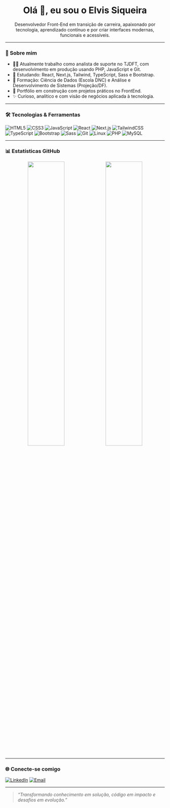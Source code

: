 <h1 align="center">Olá 👋, eu sou o Elvis Siqueira</h1>

<p align="center">
Desenvolvedor Front-End em transição de carreira, apaixonado por tecnologia, aprendizado contínuo e por criar interfaces modernas, funcionais e acessíveis.
</p>

---

### 🚀 Sobre mim

- 👨‍💻 Atualmente trabalho como analista de suporte no TJDFT, com desenvolvimento em produção usando PHP, JavaScript e Git.
- 📘 Estudando: React, Next.js, Tailwind, TypeScript, Sass e Bootstrap.
- 🧠 Formação: Ciência de Dados (Escola DNC) e Análise e Desenvolvimento de Sistemas (Projeção/DF).
- 💼 Portfólio em construção com projetos práticos no FrontEnd.
- ✨ Curioso, analítico e com visão de negócios aplicada à tecnologia.

---

### 🛠️ Tecnologias & Ferramentas

![HTML5](https://img.shields.io/badge/-HTML5-E34F26?style=flat&logo=html5&logoColor=white)
![CSS3](https://img.shields.io/badge/-CSS3-1572B6?style=flat&logo=css3)
![JavaScript](https://img.shields.io/badge/-JavaScript-F7DF1E?style=flat&logo=javascript&logoColor=black)
![React](https://img.shields.io/badge/-React-61DAFB?style=flat&logo=react&logoColor=black)
![Next.js](https://img.shields.io/badge/-Next.js-000000?style=flat&logo=next.js)
![TailwindCSS](https://img.shields.io/badge/-Tailwind-38B2AC?style=flat&logo=tailwind-css)
![TypeScript](https://img.shields.io/badge/-TypeScript-3178C6?style=flat&logo=typescript)
![Bootstrap](https://img.shields.io/badge/-Bootstrap-563D7C?style=flat&logo=bootstrap)
![Sass](https://img.shields.io/badge/-Sass-CC6699?style=flat&logo=sass)
![Git](https://img.shields.io/badge/-Git-F05032?style=flat&logo=git)
![Linux](https://img.shields.io/badge/-Linux-FCC624?style=flat&logo=linux)
![PHP](https://img.shields.io/badge/-PHP-777BB4?style=flat&logo=php)
![MySQL](https://img.shields.io/badge/-MySQL-4479A1?style=flat&logo=mysql)

---

### 📊 Estatísticas GitHub

<p align="center">
  <img width="48%" src="https://github-readme-stats.vercel.app/api?username=ellgos&show_icons=true&theme=tokyonight" />
  <img width="48%" src="https://github-readme-stats.vercel.app/api/top-langs/?username=ellgos&layout=compact&theme=tokyonight" />
</p>

---

### 🌐 Conecte-se comigo

[![LinkedIn](https://img.shields.io/badge/-LinkedIn-0077B5?style=flat&logo=linkedin&logoColor=white)](https://www.linkedin.com/in/elvisiqueira/)
[![Email](https://img.shields.io/badge/-Email-D14836?style=flat&logo=gmail&logoColor=white)](mailto:siqueiraelvis0@gmail.com)

---

> *“Transformando conhecimento em solução, código em impacto e desafios em evolução.”*
